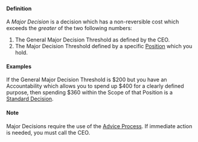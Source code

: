 #### Definition

A *Major Decision* is a decision which has a non-reversible cost which exceeds the *greater* of the two following numbers:  

1. The General Major Decision Threshold as defined by the CEO.
2. The Major Decision Threshold defined by a specific [Position](https://github.com/gcassel/Modular-Organizing-Terminology/blob/JOBranch/compound-terms/position.md) which you hold.


#### Examples

If the General Major Decision Threshold is $200 but you have an Accountability which allows you to spend up $400 for a clearly defined purpose, then spending $360 within the Scope of that Position is a [Standard Decision](https://github.com/gcassel/Modular-Organizing-Terminology/blob/JOBranch/compound-terms/standard-decision.md).

#### Note

Major Decisions require the use of the [Advice Process](https://docs.google.com/document/d/1yg0doQyp-R2c--CPN-yQVmLE6XrEvacA-27Acm4gPIE/edit?usp=sharing).  If immediate action is needed, you must call the CEO.
